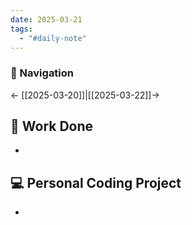 ```yaml
---
date: 2025-03-21
tags:
  - "#daily-note"
---
```


### 📌 Navigation  
← [[2025-03-20]]|[[2025-03-22]]→ 

## 🏢 Work Done
- 

## 💻 Personal Coding Project
- 


